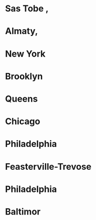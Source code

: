 # Sas Tobe , 
# Almaty,
# New York
# Brooklyn
# Queens
# Chicago
# Philadelphia
# Feasterville-Trevose
# Philadelphia
# Baltimor